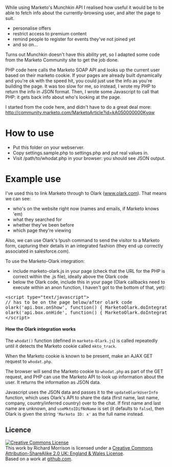 While using Marketo's Munchkin API I realised how useful it would be to be able to fetch info about the currently-browsing user, and alter the page to suit.

* personalise offers
* restrict access to premium content
* remind people to register for events they've not joined yet
* and so on...

Turns out Munchkin doesn't have this ability yet, so I adapted some code from the Marketo Community site to get the job done.

PHP code here calls the Marketo SOAP API and looks up the current user based on their marketo cookie.
If your pages are already built dynamically and you're ok with the speed hit, you could just use the info as you're building the page.
It was too slow for me, so instead, I wrote my PHP to return the info in JSON format.
Then, I wrote some Javascript to call that PHP: it gets back info about who's looking at the page.

I started from the code here, and didn't have to do a great deal more: http://community.marketo.com/MarketoArticle?id=kA050000000Kyqw

How to use
==========

* Put this folder on your webserver.
* Copy settings.sample.php to settings.php and put real values in.
* Visit /path/to/whodat.php in your browser: you should see JSON output.

Example use
===========

I've used this to link Marketo through to Olark (www.olark.com).  That means we can see:

* who's on the website right now (names and emails, if Marketo knows 'em)
* what they searched for
* whether they've been before
* which page they're viewing

Also, we can use Olark's !push command to send the visitor to a Marketo form, capturing their details in an integrated fashion (they end up correctly associated in salesforce.com).

To use the Marketo-Olark integration:

* include marketo-olark.js in your page (check that the URL for the PHP is correct within the .js file), ideally above the Olark code
* below the Olark code, include this in your page (Olark callbacks need to execute within an anon function, I haven't got to the bottom of that, yet):

<pre>
&lt;script type="text/javascript"&gt;
// has to be on the page below/after olark code
olark('api.box.onShow', function() { MarketoOlark.doIntegration(); });
olark('api.box.onHide', function() { MarketoOlark.doIntegration(); });
&lt;/script&gt;
</pre>


#### How the Olark integration works

The `whodat()` function (defined in `marketo-Olark.js`) is called repeatedly until it detects the Marketo cookie called `mkto_track`.

When the Marketo cookie is known to be present, make an AJAX GET request to `whodat.php`.

The browser will send the Marketo cookie to `whodat.php` as part of the GET request, and PHP can use the Marketo API to look up information about the user. It returns the information as JSON data.

Javascript uses the JSON data and passes it to the `updateOlarkUserInfo` function, which uses Olark's API to share the data (first name, last name, company, country/inferred country) over to the chat.  If first name and last name are unknown, and `useMktoIDifNoName` is set (it defaults to `false`), then Olark is given the string `'Marketo ID: x'` as the full name instead.

Licence
-------

<a rel="license" href="http://creativecommons.org/licenses/by-sa/2.0/uk/"><img alt="Creative Commons License" style="border-width:0" src="http://i.creativecommons.org/l/by-sa/2.0/uk/88x31.png" /></a><br />This work by <span xmlns:cc="http://creativecommons.org/ns#" property="cc:attributionName">Richard Morrison</span> is licensed under a <a rel="license" href="http://creativecommons.org/licenses/by-sa/2.0/uk/">Creative Commons Attribution-ShareAlike 2.0 UK: England &amp; Wales License</a>.<br />Based on a work at <a xmlns:dct="http://purl.org/dc/terms/" href="https://github.com/mozz100/marketo-whodat" rel="dct:source">github.com</a>.
